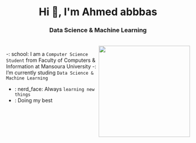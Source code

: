 <h1 align="center">Hi 👋, I'm Ahmed abbbas </h1>
<h3 align="center"> Data Science & Machine Learning  </h3>

</p>
<br>
<img align="right" src="https://user-images.githubusercontent.com/63050133/156676671-d5b2e362-97d4-4404-9447-dd71ddfea82f.gif" width = 250px/>

-: school: I am a `Computer Science Student` from Faculty of Computers & Information at Mansoura University
-: I’m currently studing `Data Science & Machine Learning `
- : nerd_face: Always `learning new things`
- : Doing my best 


